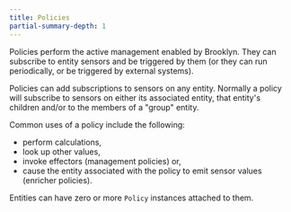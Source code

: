 ```yaml
---
title: Policies
partial-summary-depth: 1
---
```


Policies perform the active management enabled by Brooklyn.
They can subscribe to entity sensors and be triggered by them (or they can run periodically,
or be triggered by external systems).

Policies can add subscriptions to sensors on any entity. Normally a policy will subscribe to sensors on
either its associated entity, that entity's children and/or to the members of a "group" entity.

Common uses of a policy include the following:

* perform calculations,
* look up other values,
* invoke effectors  (management policies) or,
* cause the entity associated with the policy to emit sensor values (enricher policies).

Entities can have zero or more `Policy` instances attached to them.

